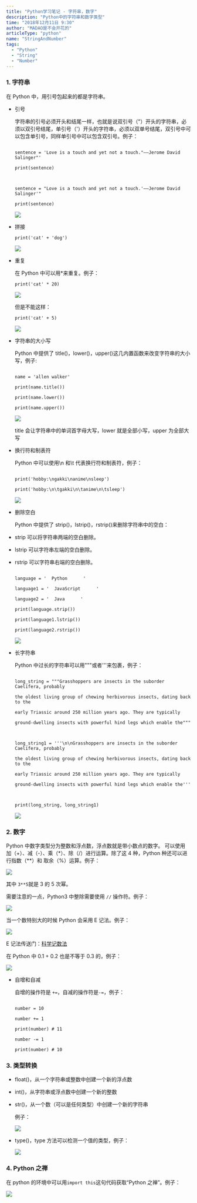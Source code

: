 ```yaml
---
title: "Python学习笔记 - 字符串，数字"
description: "Python中的字符串和数字类型"
time: "2018年12月11日 9:30"
author: "MADAO是不会开花的"
articleType: "python"
name: "StringAndNumber"
tags:
  - "Python"
  - "String"
  - "Number"
---
```


### 1. 字符串

在 Python 中，用引号包起来的都是字符串。

- 引号

  字符串的引号必须开头和结尾一样，也就是说双引号（"）开头的字符串，必须以双引号结尾，单引号（'）开头的字符串，必须以双单号结尾，双引号中可以包含单引号，同样单引号中可以包含双引号。例子：

  ```

  sentence = 'Love is a touch and yet not a touch."——Jerome David Salinger"'

  print(sentence)



  sentence = "Love is a touch and yet not a touch.'——Jerome David Salinger'"

  print(sentence)

  ```

  ![](/articlesImages/python/string_and_number/image.png)

- 拼接

  ```
  print('cat' + 'dog')
  ```

  ![](/articlesImages/python/string_and_number/image1.png)

- 重复

  在 Python 中可以用\*来重复。例子：

  ```
  print('cat' * 20)
  ```

  ![](/articlesImages/python/string_and_number/image2.png)

  但是不能这样：

  ```
  print('cat' + 5)
  ```

  ![](/articlesImages/python/string_and_number/image3.png)

- 字符串的大小写

  Python 中提供了 title()，lower()，upper()这几内置函数来改变字符串的大小写，例子:

  ```

  name = 'allen walker'

  print(name.title())

  print(name.lower())

  print(name.upper())

  ```

  ![](/articlesImages/python/string_and_number/image4.png)

  title 会让字符串中的单词首字母大写，lower 就是全部小写，upper 为全部大写

- 换行符和制表符

  Python 中可以使用\n 和\t 代表换行符和制表符，例子：

  ```

  print('hobby:\ngakki\nanime\nsleep')

  print('hobby:\n\tgakki\n\tanime\n\tsleep')

  ```

  ![](/articlesImages/python/string_and_number/image5.png)

- 删除空白

  Python 中提供了 strip()，lstrip()，rstrip()来删除字符串中的空白：

- strip 可以将字符串两端的空白删除。
- lstrip 可以字符串左端的空白删除。
- rstrip 可以字符串右端的空白删除。
  ```

  language = '  Python      '

  language1 = '  JavaScript      '

  language2 = '  Java      '

  print(language.strip())

  print(language1.lstrip())

  print(language2.rstrip())

  ```
  ![](/articlesImages/python/string_and_number/image6.png)
- 长字符串

  Python 中过长的字符串可以用"""或者'''来包裹，例子：

  ```

  long_string = """Grasshoppers are insects in the suborder Caelifera, probably

  the oldest living group of chewing herbivorous insects, dating back to the

  early Triassic around 250 million years ago. They are typically

  ground-dwelling insects with powerful hind legs which enable the"""



  long_string1 = '''\n\nGrasshoppers are insects in the suborder Caelifera, probably

  the oldest living group of chewing herbivorous insects, dating back to the

  early Triassic around 250 million years ago. They are typically

  ground-dwelling insects with powerful hind legs which enable the'''



  print(long_string, long_string1)

  ```

  ![](/articlesImages/python/string_and_number/image7.png)

### 2. 数字

Python 中数字类型分为整数和浮点数，浮点数就是带小数点的数字。
可以使用 加（+）、减（-）、乘（\*）、除（/）进行运算。除了这 4 种，Python 种还可以进行指数（\*\*）和 取余（%）运算。例子：

![](/articlesImages/python/string_and_number/image8.png)

其中 `3**5`就是 3 的 5 次幂。

需要注意的一点，Python3 中整除需要使用 `//` 操作符。例子：

![](/articlesImages/python/string_and_number/image9.png)

当一个数特别大的时候 Python 会采用 E 记法。例子：

![](/articlesImages/python/string_and_number/image10.png)

E 记法传送门：[科学记数法](https://zh.wikipedia.org/zh-hans/%E7%A7%91%E5%AD%A6%E8%AE%B0%E6%95%B0%E6%B3%95)

在 Python 中 0.1 + 0.2 也是不等于 0.3 的，例子：

![](/articlesImages/python/string_and_number/image11.png)

- 自增和自减

  自增的操作符是 `+=`，自减的操作符是`-=`，例子：

  ```

  number = 10

  number += 1

  print(number) # 11

  number -= 1

  print(number) # 10

  ```

### 3. 类型转换

- float()，从一个字符串或整数中创建一个新的浮点数
- int()，从字符串或浮点数中创建一个新的整数
- str()，从一个数（可以是任何类型）中创建一个新的字符串

  例子：

  ![](/articlesImages/python/string_and_number/image12.png)

- type()，type 方法可以检测一个值的类型，例子：

  ![](/articlesImages/python/string_and_number/image13.png)

### 4. Python 之禅

在 python 的环境中可以用`import this`这句代码获取“Python 之禅”。例子：

![](/articlesImages/python/string_and_number/image14.png)
